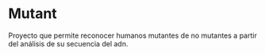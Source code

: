 # Mutant
Proyecto que permite reconocer humanos mutantes de no mutantes a partir del análisis de su secuencia del adn.
